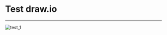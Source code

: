 


# Test draw.io 

---------------------------------



![test_1](https://www.draw.io/?lightbox=1&highlight=0000ff&edit=_blank&layers=1&nav=1&title=test_1.drawio#R7VptU6s4FP41%2FajDe8vHWlvvzuqMs97Z%2FeikkFLWQLghaLu%2FfhNIgBBq0dtaddrOKDkJJJzznOc5kI7sWbK5ISBb3%2BEQopFlhJuRfT2yLN%2BcsL%2FcsK0Mrm9XhojEYWUyG8ND%2FB8URkNYiziEuTKQYoxonKnGAKcpDKhiA4TgF3XYCiN11gxEUDM8BADp1n%2FikK6F1fT8puMHjKO1mHpijauOJQieIoKLVMw3suxV%2Bam6EyCvJW40X4MQv7RM9nxkzwjGtDpKNjOIuGul26rzFjt663UTmNJBJzjVGc8AFVAu2UPs3KslO4j4wQ3GEXMMv1LVwy5Xd84QLkLWd48AXWGSiNuiW%2BnKVYzQDCNMyqa98PiXnZhTgp%2Bg7ElxCrlRusNgjYiAMGb30RmzwikViGGrt68AiqOUNRBc8QXlGQjiNOK9hhjdmn5s8i%2Bz%2B3P%2BZQfPkNCYRX4qLkNx1lzlJ29cXzhyWnFbRjPitpz12uGmNU0Qn7d0UTcOIjR8OrhpmURcbiBOICVbNkT0OhIjIod8gb2XBpCOIYasW1i0bZkIIgmi%2BtINENiBwMIOXLg9uOhElgUr44fJJuIkcBkFmXUZlWB5DDgsHjMJCua%2BQ8Ogx8POYBe3fGjZugul5wlkNxA%2Fq6TQ51Yxwz2O2WLqCHYCKMlNXgCvVjmkWlTqZQ4KlO%2BPtUjdFZwpecqKTCZNtnJP5nrH9P4Pdo2%2F4K8C5n39WvBLjoOhgDtY5hgVFE5JIFOTW%2BuWpWZHb9B3xFnBQgjydTmp0SECS0%2F1OsM7BPFqwkva6Mn%2FDoDNxWTuHybTbbMDFMfQUt3vyXTLNnZDcmimT6RWtwDEwriOKRPWgjDLlHVeMV0rMj5Vytm%2BHPAsNAEk3IECJkaFpB84p9yde9TAuZ6aC3cvDZi%2FqwaCpd0eRRDyrOBTBfcBImx6aoRdPcCe2xNh5wAB9qVwtMIAQ1buiCYmdI0jnAI0b6wtF3CfQbQsAyFzR3UXAkuIrurKpxtFCghdxKhJftYWIeMRg2k45SUbay4RDp5%2BruO0MrdOYq3WKf9CSreiDQqKmam5i1tcJq3OMxxv1sRZ2HWPrO2s0V42McqPDjCFkXYiJccFCWCHsZkfIkilUYzkkXkVUW%2FTJOZZsG0NyLhC5bslyzNUoFquq9aPe8abY7eDzWoF75a3yZBCpBvmsPzopF3nusIsKhb0%2FB8ibmUK3OM8pjHm6AgYAiBpqc1tZ0ASh2GZaBJP2hlSn5aYUpxoXNZDZX756cHyC2fzB3Y6t7ywYq252pW4eleiDyFrnfrHMnTWG%2FeQ3vgQpDfx9uNGyV3xKAmWdYXf8kYHR2OXf1%2BRLb0uTvAyZnVxCJ%2FjgD%2FZXjHX0p2%2BbmA%2F2NvGpat5t09SbE8O%2FM3q9sJy1dT3LkXyH7rCnbyqX6U2naXrdNI18Q8tXcOzXH%2F4OavDF1WHid%2FDYMfTB%2F2p56T6gEBWPYju0YXxW%2F08WBfs46jC5PIYomAaspg4P9V8DmmQKqA%2B1dinkgYGEPMMkM8PEPd0tYP%2FJWqHdoDMHlXvvuWsK4UD70Y4Hbn2nR5hMe0eZfEO8hLL0KIlt55uMWD%2F2POeXb66ZZ4AadD38vHdeu6aSv4M0fNqAwSxpT0u6wUp6t4tCknlseE14Y732fW4zrvPN1SEfYWHPxgx292Fh%2BP0FB7%2BQQoPtey4MP2j1B31e7ozawxhDc%2Fev7NhHq3G962eWFU7W9wfI%2F77AekS71eBqx0MqXktU2uPrN4Br64gd8e0%2FbSMb5bM0yhO6224NemOF6tooCOn5B0XeRk%2FvvtimtlGX4%2Fkv3kayte6O1Z3Qh4EWfYIKzd8CPspu3nvoD5142%2FST4b%2B8EQ4BfmNj0J89pn43k981scS3%2B5f9Ryb%2BGY4yViIjk5%2Bf8eEFoDf9R0I2KMT%2FJTsF1Te%2BIYMaA%2FOiO%2FDgF9jK%2FKTMqD9sQzYt%2F33UQyYUgJYupOjk%2BCfxRKSFFJOfsYDJNXe4qfkwZSWLvmGTDh8p%2FaLMiFrNj9IroY3P%2Fq25%2F8D)
